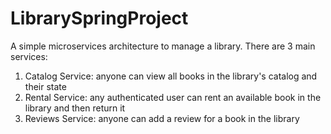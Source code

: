 # LibrarySpringProject
A simple microservices architecture to manage a library.
There are 3 main services:
1. Catalog Service: anyone can view all books in the library's catalog and their state
2. Rental Service: any authenticated user can rent an available book in the library and then return it
3. Reviews Service: anyone can add a review for a book in the library
